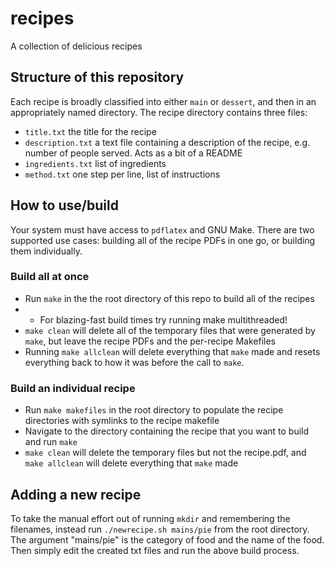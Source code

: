 # recipes
A collection of delicious recipes


## Structure of this repository
Each recipe is broadly classified into either `main` or `dessert`, and then in an appropriately named directory.
The recipe directory contains three files:

* `title.txt` the title for the recipe
* `description.txt` a text file containing a description of the recipe, e.g. number of people served. Acts as a bit of a README
* `ingredients.txt` list of ingredients
* `method.txt` one step per line, list of instructions

## How to use/build

Your system must have access to `pdflatex` and GNU Make.
There are two supported use cases: building all of the recipe PDFs in one go, or building them individually.

### Build all at once
* Run `make` in the the root directory of this repo to build all of the recipes
* * For blazing-fast build times try running make multithreaded!
* `make clean` will delete all of the temporary files that were generated by `make`, but leave the recipe PDFs and the per-recipe Makefiles
* Running `make allclean` will delete everything that `make` made and resets everything back to how it was before the call to `make`.

### Build an individual recipe
* Run `make makefiles` in the root directory to populate the recipe directories with symlinks to the recipe makefile
* Navigate to the directory containing the recipe that you want to build and run `make`
* `make clean` will delete the temporary files but not the recipe.pdf, and `make allclean` will delete everything that `make` made

## Adding a new recipe
To take the manual effort out of running `mkdir` and remembering the filenames, instead run `./newrecipe.sh mains/pie` from the root directory.
The argument "mains/pie" is the category of food and the name of the food.
Then simply edit the created txt files and run the above build process.

